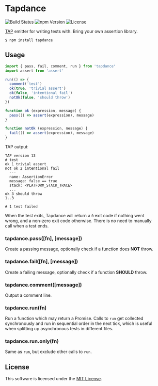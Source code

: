 # Tapdance

[![Build Status](https://img.shields.io/travis/0x8890/tapdance/master.svg?style=flat-square)](https://travis-ci.org/0x8890/tapdance)
[![npm Version](https://img.shields.io/npm/v/tapdance.svg?style=flat-square)](https://www.npmjs.com/package/tapdance)
[![License](https://img.shields.io/npm/l/tapdance.svg?style=flat-square)](https://raw.githubusercontent.com/0x8890/tapdance/master/LICENSE)

[TAP](https://testanything.org) emitter for writing tests with. Bring your own assertion library.

```
$ npm install tapdance
```


## Usage

```js
import { pass, fail, comment, run } from 'tapdance'
import assert from 'assert'

run(() => {
  comment('test')
  ok(true, 'trivial assert')
  ok(false, 'intentional fail')
  notOk(false, 'should throw')
})

function ok (expression, message) {
  pass(() => assert(expression), message)
}

function notOk (expression, message) {
  fail(() => assert(expression), message)
}
```

TAP output:

```
TAP version 13
# test
ok 1 trivial assert
not ok 2 intentional fail
  ---
  name: AssertionError
  message: false == true
  stack: <PLATFORM_STACK_TRACE>
  ...
ok 3 should throw
1..3

# 1 test failed
```

When the test exits, Tapdance will return a `0` exit code if nothing went wrong, and a non-zero exit code otherwise. There is no need to manually call when a test ends.


### tapdance.pass([fn], [message])

Create a passing message, optionally check if a function does **NOT** throw.


### tapdance.fail([fn], [message])

Create a failing message, optionally check if a function **SHOULD** throw.


### tapdance.comment([message])

Output a comment line.


### tapdance.run(fn)

Run a function which may return a Promise. Calls to `run` get collected synchronously and run in sequential order in the next tick, which is useful when splitting up asynchronous tests in different files.


### tapdance.run.only(fn)

Same as `run`, but exclude other calls to `run`.


## License

This software is licensed under the [MIT License](//github.com/0x8890/tapdance/blob/master/LICENSE).
